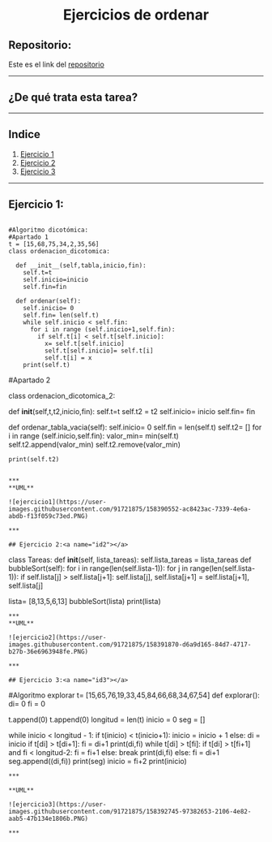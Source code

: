 <h1 align="center">	Ejercicios de ordenar</h1>

<h2>Repositorio:</h2>

Este es el link del [repositorio](https://github.com/albabernal03/ejercicios_de_ordenar)
***
<h2>¿De qué trata esta tarea?</h2>

***
## Indice
1. [Ejercicio 1](#id1)
2. [Ejercicio 2](#id2)
3. [Ejercicio 3](#id3)

***

## Ejercicio 1:<a name="id1"></a>

```

#Algoritmo dicotómica:
#Apartado 1
t = [15,68,75,34,2,35,56] 
class ordenacion_dicotomica:

  def __init__(self,tabla,inicio,fin):
    self.t=t
    self.inicio=inicio
    self.fin=fin
    
  def ordenar(self):
    self.inicio= 0
    self.fin= len(self.t)
    while self.inicio < self.fin:
      for i in range (self.inicio+1,self.fin):
        if self.t[i] < self.t[self.inicio]:
          x= self.t[self.inicio]
          self.t[self.inicio]= self.t[i]
          self.t[i] = x
    print(self.t)      
```

#Apartado 2

class ordenacion_dicotomica_2:

  def __init__(self,t,t2,inicio,fin):
    self.t=t
    self.t2 = t2
    self.inicio= inicio
    self.fin= fin

  def ordenar_tabla_vacia(self):
    self.inicio= 0
    self.fin = len(self.t)
    self.t2= []
    for i in range (self.inicio,self.fin):
      valor_min= min(self.t)
      self.t2.append(valor_min)
      self.t2.remove(valor_min)

    print(self.t2)
```

***
**UML**

![ejercicio1](https://user-images.githubusercontent.com/91721875/158390552-ac8423ac-7339-4e6a-abdb-f13f059c73ed.PNG)

***

## Ejercicio 2:<a name="id2"></a>
```
class Tareas:
  def __init__(self, lista_tareas):
    self.lista_tareas = lista_tareas
  def bubbleSort(self):
    for i in range(len(self.lista-1)):
      for j in range(len(self.lista-1)):
        if self.lista[j] > self.lista[j+1]:
            self.lista[j], self.lista[j+1] = self.lista[j+1], self.lista[j]

lista= [8,13,5,6,13]
bubbleSort(lista)
print(lista)

```
***
**UML**

![ejercicio2](https://user-images.githubusercontent.com/91721875/158391870-d6a9d165-84d7-4717-b27b-36e6963948fe.PNG)

***

## Ejercicio 3:<a name="id3"></a>
```
#Algoritmo explorar
t= [15,65,76,19,33,45,84,66,68,34,67,54]
def explorar():
  di= 0
  fi = 0
  
  t.append(0)
  t.append(0)
  longitud = len(t)
  inicio = 0
  seg = []

  while inicio < longitud - 1:
    if t(inicio) < t(inicio+1):
      inicio = inicio + 1
    else:
      di = inicio
      if t[di] > t[di+1]:
        fi = di+1
        print(di,fi)
        while t[di] > t[fi]:
          if t[di] > t[fi+1] and fi < longitud-2:
            fi = fi+1
          else:
            break
        print(di,fi)
      else:
        fi = di+1
      seg.append((di,fi))
    print(seg)
    inicio = fi+2
    print(inicio)

```
***

**UML**

![ejercicio3](https://user-images.githubusercontent.com/91721875/158392745-97382653-2106-4e82-aab5-47b134e1806b.PNG)

***
